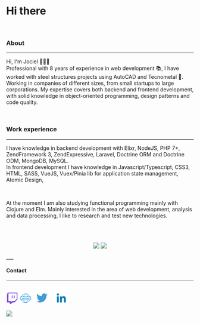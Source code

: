 # Hi there

<br>

### About  
___

Hi, I'm Jociel 🙋🏾‍♂️  
Professional with 8 years of experience in web development :books:, I have worked with steel structures projects using AutoCAD and Tecnometal :triangular_ruler:. Working in companies of different sizes, from small startups to large corporations. My expertise covers both backend and frontend development, with solid knowledge in object-oriented programming, design patterns and code quality.

<br>

### Work experience
___

I have knowledge in backend development with Elixr, NodeJS, PHP 7+, ZendFramework 3, ZendExpressive, Laravel, Doctrine ORM and Doctrine ODM, MongoDB, MySQL.   
In frontend development I have knowledge in Javascript/Typescript, CSS3, HTML, SASS, VueJS, Vuex/Pinia lib for application state management, Atomic Design,

<br>

At the moment I am also studying functional programming mainly with Clojure and Elm. Mainly interested in the area of ​​web development, analysis and data processing, I like to research and test new technologies.

<br>
<br/>

<p align="center">
   <img
      align="center"
      src="https://github-readme-stats.vercel.app/api/top-langs/?username=Jciel&layout=compact&theme=tokyonight"
    />
  <img   
      align="center"
      height="165" 
       src="https://github-readme-stats.vercel.app/api?username=Jciel&show_icons=true&theme=tokyonight"
    />
</p>  
___

#### Contact
___

[![link to twitch.tv](/icon-twitchtv.png)](https://www.twitch.tv/maisumdevnatwitch)
[![link to personal site](/icon-www.png)](https://jciel.github.io/)
[![link to Twitter](/icon-twitter.png)](https://twitter.com/MaisUmDevNoTT)
[![link to Linkedin](/icon-linkedin.png)](https://www.linkedin.com/in/jcielsouza/)

![](https://komarev.com/ghpvc/?username=Jciel)  

